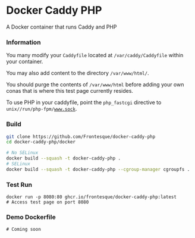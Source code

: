 # Docker Caddy PHP
A Docker container that runs Caddy and PHP

### Information
You many modify your <code>Caddyfile</code> located at <code>/var/caddy/Caddyfile</code> within your container.

You may also add content to the directory <code>/var/www/html/</code>.

You should purge the contents of <code>/var/www/html</code> before adding your own conas that is where this test page currently resides.

To use PHP in your caddyfile, point the <code>php_fastcgi</code> directive to <code>unix//run/php-fpm/www.sock</code>.

###   Build
```bash
git clone https://github.com/Frontesque/docker-caddy-php
cd docker-caddy-php/docker

# No SELinux
docker build --squash -t docker-caddy-php .
# SELinux
docker build --squash -t docker-caddy-php --cgroup-manager cgroupfs .
```

### Test Run
```
docker run -p 8080:80 ghcr.io/frontesque/docker-caddy-php:latest
# Access test page on port 8080
```

### Demo Dockerfile
```
# Coming soon
```
